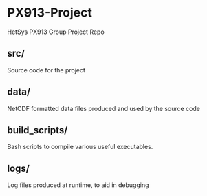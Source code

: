 # PX913-Project
HetSys PX913 Group Project Repo

## src/
Source code for the project

## data/
NetCDF formatted data files produced and used by the source code

## build_scripts/
Bash scripts to compile various useful executables.

## logs/
Log files produced at runtime, to aid in debugging
